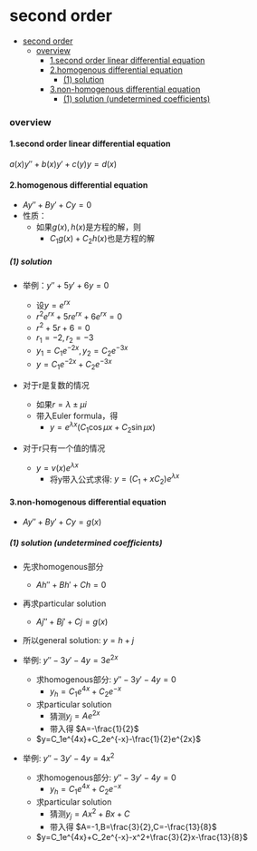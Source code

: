 # second order


<!-- @import "[TOC]" {cmd="toc" depthFrom=1 depthTo=6 orderedList=false} -->

<!-- code_chunk_output -->

- [second order](#second-order)
    - [overview](#overview)
      - [1.second order linear differential equation](#1second-order-linear-differential-equation)
      - [2.homogenous differential equation](#2homogenous-differential-equation)
        - [(1) solution](#1-solution)
      - [3.non-homogenous differential equation](#3non-homogenous-differential-equation)
        - [(1) solution (undetermined coefficients)](#1-solution-undetermined-coefficients)

<!-- /code_chunk_output -->


### overview

#### 1.second order linear differential equation
$a(x)y''+b(x)y'+c(y)y=d(x)$

#### 2.homogenous differential equation

* $Ay''+By'+Cy=0$
* 性质：
  * 如果$g(x),h(x)$是方程的解，则
    * $C_1g(x)+C_2h(x)$也是方程的解 

##### (1) solution
* 举例：$y''+5y'+6y=0$
  * 设$y=e^{rx}$
  * $r^2e^{rx}+5re^{rx}+6e^{rx}=0$
  * $r^2+5r+6=0$
  * $r_1=-2,r_2=-3$
  * $y_1=C_1e^{-2x},y_2=C_2e^{-3x}$
  * $y=C_1e^{-2x}+C_2e^{-3x}$

* 对于r是复数的情况
  * 如果$r=\lambda \pm\mu i$
  * 带入Euler formula，得
    * $y=e^{\lambda x}(C_1\cos\mu x+C_2\sin\mu x)$

* 对于r只有一个值的情况
  * $y=v(x)e^{\lambda x}$
    * 将y带入公式求得: $y=(C_1+xC_2)e^{\lambda x}$

#### 3.non-homogenous differential equation

* $Ay''+By'+Cy=g(x)$

##### (1) solution (undetermined coefficients)

* 先求homogenous部分
  * $Ah''+Bh'+Ch=0$
* 再求particular solution
  * $Aj''+Bj'+Cj=g(x)$
* 所以general solution: $y=h+j$

* 举例: $y''-3y'-4y=3e^{2x}$
  * 求homogenous部分: $y''-3y'-4y=0$
    * $y_h=C_1e^{4x}+C_2e^{-x}$
  * 求particular solution
    * 猜测$y_j=Ae^{2x}$
    * 带入得 $A=-\frac{1}{2}$
  * $y=C_1e^{4x}+C_2e^{-x}-\frac{1}{2}e^{2x}$

* 举例: $y''-3y'-4y=4x^2$
  * 求homogenous部分: $y''-3y'-4y=0$
    * $y_h=C_1e^{4x}+C_2e^{-x}$
  * 求particular solution
    * 猜测$y_j=Ax^2+Bx+C$
    * 带入得 $A=-1,B=\frac{3}{2},C=-\frac{13}{8}$
  * $y=C_1e^{4x}+C_2e^{-x}-x^2+\frac{3}{2}x-\frac{13}{8}$